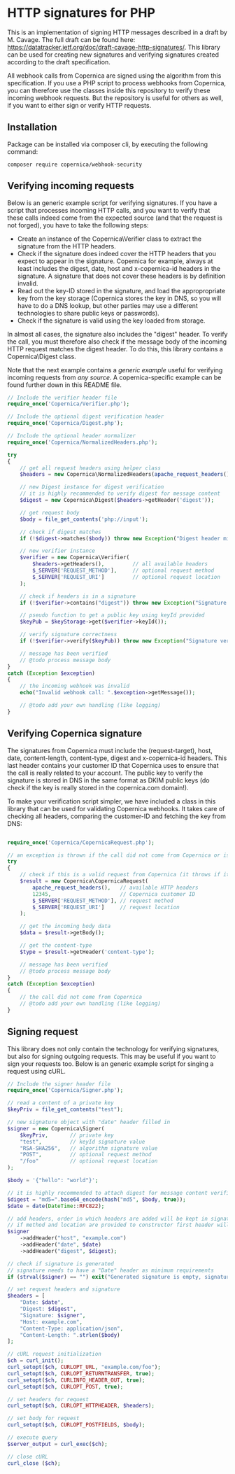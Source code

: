 # HTTP signatures for PHP

This is an implementation of signing HTTP messages described in a draft by M. Cavage.
The full draft can be found here:
https://datatracker.ietf.org/doc/draft-cavage-http-signatures/. This library 
can be used for creating new signatures and verifying signatures created according 
to the draft specification.

All webhook calls from Copernica are signed using the algorithm from this
specification. If you use a PHP script to process webhooks from Copernica, 
you can therefore use the classes inside this repository to verify these 
incoming webhook requests. But the repository is useful for others as well,
if you want to either sign or verify HTTP requests.

## Installation

Package can be installed via composer cli, by executing the following command:

```
composer require copernica/webhook-security
```

## Verifying incoming requests

Below is an generic example script for verifying signatures. If you have a script
that processes incoming HTTP calls, and you want to verify that these calls
indeed come from the expected source (and that the request is not forged), you
have to take the following steps:

- Create an instance of the Copernica\Verifier class to extract the signature
from the HTTP headers.
- Check if the signature does indeed cover the HTTP headers that you expect
to appear in the signature. Copernica for example, always at least includes the 
digest, date, host and x-copernica-id headers in the signature. A signature
that does not cover these headers is by definition invalid.
- Read out the key-ID stored in the signature, and load the appropropriate key
from the key storage (Copernica stores the key in DNS, so you will have to
do a DNS lookup, but other parties may use a different technologies to
share public keys or passwords).
- Check if the signature is valid using the key loaded from storage.

In almost all cases, the signature also includes the "digest" header. To
verify the call, you must therefore also check if the message body of the
incoming HTTP request matches the digest header. To do this, this library
contains a Copernica\Digest class.

Note that the next example contains a _generic example_ useful for verifying
incoming requests from _any source_. A copernica-specific example can be found
further down in this README file.

```php
// Include the verifier header file
require_once('Copernica/Verifier.php');

// Include the optional digest verification header
require_once('Copernica/Digest.php');

// Include the optional header normalizer
require_once('Copernica/NormalizedHeaders.php');

try
{
    // get all request headers using helper class
    $headers = new Copernica\NormalizedHeaders(apache_request_headers());

    // new Digest instance for digest verification
    // it is highly recommended to verify digest for message content
    $digest = new Copernica\Digest($headers->getHeader('digest'));

    // get request body
    $body = file_get_contents('php://input');

    // check if digest matches
    if (!$digest->matches($body)) throw new Exception("Digest header mismatch");

    // new verifier instance
    $verifier = new Copernica\Verifier(
        $headers->getHeaders(),         // all available headers
        $_SERVER['REQUEST_METHOD'],     // optional request method
        $_SERVER['REQUEST_URI']         // optional request location
    );

    // check if headers is in a signature
    if (!$verifier->contains("digest")) throw new Exception("Signature does not contains digest");

    // pseudo function to get a public key using keyId provided
    $keyPub = $keyStorage->get($verifier->keyId());

    // verify signature correctness
    if (!$verifier->verify($keyPub)) throw new Exception("Signature verification failed");

    // message has been verified
    // @todo process message body
}
catch (Exception $exception)
{
    // the incoming webhook was invalid
    echo("Invalid webhook call: ".$exception->getMessage());

    // @todo add your own handling (like logging)
}
```

## Verifying Copernica signature

The signatures from Copernica must include the (request-target), host, date, content-length, 
content-type, digest and x-copernica-id headers. This last header contains your customer ID
that Copernica uses to ensure that the call is really related to your account. The public key to
verify the signature is stored in DNS in the same format as DKIM public keys (do check
if the key is really stored in the copernica.com domain!).

To make your verification script simpler, we have included a class in this library
that can be used for validating Copernica webhooks. It takes care of checking all
headers, comparing the customer-ID and fetching the key from DNS:

```php

require_once('Copernica/CopernicaRequest.php');

// an exception is thrown if the call did not come from Copernica or is invalid
try
{
    // check if this is a valid request from Copernica (it throws if it isn't)
    $result = new Copernica\CopernicaRequest(
        apache_request_headers(),   // available HTTP headers
        12345,                      // Copernica customer ID
        $_SERVER['REQUEST_METHOD'], // request method
        $_SERVER['REQUEST_URI']     // request location
    );

    // get the incoming body data
    $data = $result->getBody();

    // get the content-type
    $type = $result->getHeader('content-type');

    // message has been verified
    // @todo process message body
}
catch (Exception $exception)
{
    // the call did not come from Copernica
    // @todo add your own handling (like logging)
}

```

## Signing request

This library does not only contain the technology for verifying signatures, but
also for signing outgoing requests. This may be useful if you want to sign
your requests too. Below is an generic example script for singing a request 
using cURL.

```php
// Include the signer header file
require_once('Copernica/Signer.php');

// read a content of a private key
$keyPriv = file_get_contents("test");

// new signature object with "date" header filled in
$signer = new Copernica\Signer(
    $keyPriv,       // private key
    "test",         // keyId signature value
    "RSA-SHA256",   // algorithm signature value
    "POST",         // optional request method
    "/foo"          // optional request location
);

$body = '{"hello": "world"}';

// it is highly recommended to attach digest for message content verification
$digest = "md5=".base64_encode(hash("md5", $body, true));
$date = date(DateTime::RFC822);

// add headers, order in which headers are added will be kept in signature
// if method and location are provided to constructor first header will be (request-target)
$signer
    ->addHeader("host", "example.com")
    ->addHeader("date", $date)
    ->addHeader("digest", $digest);

// check if signature is generated
// signature needs to have a "Date" header as minimum requirements
if (strval($signer) == "") exit("Generated signature is empty, signature requires a \"Date\" as minimum.");

// set request headers and signature
$headers = [
    "Date: $date",
    "Digest: $digest",
    "Signature: $signer",
    "Host: example.com",
    "Content-Type: application/json",
    "Content-Length: ".strlen($body)
];

// cURL request initialization
$ch = curl_init();
curl_setopt($ch, CURLOPT_URL, "example.com/foo");
curl_setopt($ch, CURLOPT_RETURNTRANSFER, true);
curl_setopt($ch, CURLINFO_HEADER_OUT, true);
curl_setopt($ch, CURLOPT_POST, true);

// set headers for request
curl_setopt($ch, CURLOPT_HTTPHEADER, $headers);

// set body for request
curl_setopt($ch, CURLOPT_POSTFIELDS, $body);

// execute query
$server_output = curl_exec($ch);

// close cURL
curl_close ($ch);

```
